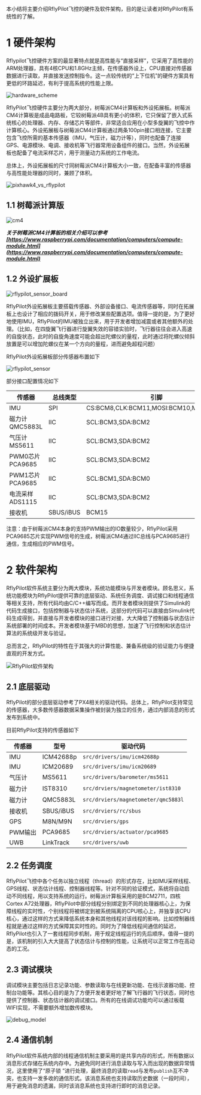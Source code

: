 本小结将主要介绍RflyPilot飞控的硬件及软件架构，目的是让读者对RflyPilot有系统性的了解。

# 1 硬件架构
Rflypilot飞控硬件方案的最显著特点就是高性能与“直接采样”，它采用了高性能的ARM处理器，具有4核CPU和1.8GHz主频，在传感器外设上，CPU直接对传感器数据进行读取，并直接发送控制指令。这一点较传统的“上下位机”的硬件方案具有更低的环路延迟，有利于提高系统的性能上限。

![hardware_scheme](img/rflypilot_hardware_scheme.jpg)

RflyPilot飞控硬件主要分为两大部分，树莓派CM4计算板和外设拓展板。树莓派CM4计算板是成品电路板，它较树莓派4B具有更小的体积，它只保留了嵌入式系统核心的处理器、内存、存储芯片等部件，非常适合应用在小型多旋翼的飞控中作计算核心。外设拓展板与树莓派CM4计算板通过两条100pin接口相连接，它主要包含飞控所需的基本传感器（IMU，气压计，磁力计等），同时也配备了连接GPS、电源模块、电调、接收机等飞行器常用设备组件的接口。当然，外设拓展板也配备了电流采样芯片，用于测量动力系统的工作电流。

总体上，外设拓展板的尺寸同树莓派CM4计算板大小一致，在配备丰富的传感器与高性能处理器的同时，兼顾了体积。

![pixhawk4_vs_rflypilot](img/rflypilot_vs_pixhawk4.jpg)


## 1.1 树莓派计算版

![cm4](img/cm4.jpg)

***关于树莓派CM4计算板的相关介绍可以参考[https://www.raspberrypi.com/documentation/computers/compute-module.html](https://www.raspberrypi.com/documentation/computers/compute-module.html)***

## 1.2 外设扩展板

![rflypilot_sensor_board](img/rflypilot_sensor_board.jpg)

RflyPilot外设拓展板主要搭载传感器、外部设备接口、电流传感器等，同时在拓展板上也设计了相应的拨码开关，用于修改某些配置选项。值得一提的是，为了更好地使用IMU，RflyPilot的IMU被独立出来，用于开发者增加减震或者其他额外的处理。（比如，在四旋翼飞行器进行旋翼失效的容错实验时，飞行器往往会进入高速的自旋状态，此时的自旋角速度可能会超出陀螺仪的量程，此时通过将陀螺仪倾斜放置是可以增加陀螺仪在某一个方向的量程，进而避免超程问题）


RflyPilot外设拓展板部分传感器布置如下

![rflypilot_sensor](img/rflypilot_hardware.jpg)

部分接口配置情况如下



|传感器|总线类型|引脚|
|----|----|----|
|IMU|SPI|CS:BCM8,CLK:BCM11,MOSI:BCM10,MISO:BCM9|
|磁力计QMC5883L|IIC|SCL:BCM3,SDA:BCM2|
|气压计MS5611|IIC|SCL:BCM3,SDA:BCM2|
|PWM0芯片PCA9685|IIC|SCL:BCM3,SDA:BCM2|
|PWM1芯片PCA9685|IIC|SCL:BCM1,SDA:BCM0|
|电流采样ADS1115|IIC|SCL:BCM3,SDA:BCM2|
|接收机|SBUS/iBUS|BCM15|

注意：由于树莓派CM4本身的支持PWM输出的IO数量较少，RflyPilot采用PCA9685芯片实现PWM信号的生成，树莓派CM4通过IIC总线与PCA9685进行通信，生成相应的PWM信号。
# 2 软件架构
RflyPilot软件系统主要分为两大模块，系统功能模块与开发者模块。顾名思义，系统功能模块为RflyPilot提供可靠的底层驱动、系统任务调度、调试接口和线程通信等相关支持，所有代码均由C/C++编写而成。而开发者模块则提供了Simulink的代码生成接口，包括控制器与状态估计系统，这部分的代码可以直接由Simulink代码生成得到，并直接与开发者模块的接口进行对接，大大降低了控制器与状态估计系统部署的时间成本。开发者模块基于MBD的思想，加速了飞行控制和状态估计算法的系统级开发与验证。

总而言之，RflyPilot的特性在于其强大的计算性能、兼备系统级的验证能力与便捷直观的开发方式。

![RflyPilot软件架构](img/1-1.png)


## 2.1 底层驱动
RflyPilot的部分底层驱动参考了PX4相关的驱动代码。总体上，RflyPilot支持常见的传感器，大多数传感器数据采集操作被封装为独立的任务，通过内部消息的形式发布到系统中。

目前RflyPilot支持的传感器如下

|传感器|型号|驱动代码|
|----|----|----|
|IMU|ICM42688p|``src/drivers/imu/icm42688p``|
|IMU|ICM20689|``src/drivers/imu/icm20689``|
|气压计|MS5611|``src/drivers/barometer/ms5611``|
|磁力计|IST8310|``src/drviers/magnetometer/ist8310``|
|磁力计|QMC5883L|``src/drviers/magnetometer/qmc5883l``|
|接收机|SBUS/iBUS|``src/drviers/rc/sbus``|
|GPS|M8N/M9N|``src/drviers/gps``|
|PWM输出|PCA9685|``src/drviers/actuator/pca9685``|
|UWB|LinkTrack|``src/drivers/uwb``|


## 2.2 任务调度
RflyPilot飞控中各个任务以独立线程（thread）的形式存在，比如IMU采样线程、GPS线程、状态估计线程、控制器线程等。针对不同的验证模式，系统将自动启动不同线程，用以支持系统的运行。树莓派计算板采用的是BCM2711，四核Cortex A72处理器，RflyPilot中部分线程分别绑定到不同的处理器核心上，为保障线程的实时性，个别线程将被绑定到被系统隔离的CPU核心上，并独享该CPU核心，通过这样的方式来降低系统本身和其他线程对该线程的影响。比如控制器线程就是通过这样的方式保障其实时性的。同时为了降低线程间通信的延迟，RflyPilot也引入了一套线程同步机制，用于规定线程运行的先后顺序。值得一提的是，该机制的引入大大提高了状态估计与控制的性能，让系统可以正常工作在高动态的工况。


## 2.3 调试模块
调试模块主要包括日志记录功能、参数读取与在线更新功能、在线示波器功能、控制台功能等。其核心目的是为了方便开发者更好地了解飞行器的飞行状态，同时也提供了控制器、状态估计器的调试接口。所有的在线调试功能均可以通过板载WIFI实现，不需要额外增加数传模块。

![debug_model](img/debug_model.jpg)

## 2.4 通信机制

RflyPilot软件系统内部的线程通信机制主要采用的是共享内存的形式，所有数据以消息形式存储在系统内存中。为避免同时进行消息读取与写入而出现的数据异常情况，这里使用了“原子锁
”进行处理，最终消息的读取``read``与发布``publish``互不冲突，也支持一发多收的通信形式。该消息系统也支持读取历史数据（一段时间），用于避免消息的遗漏，同时该消息系统也支持进行即时的消息记录。




